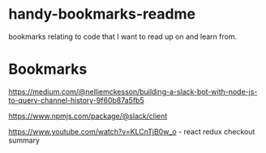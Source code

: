 # handy-bookmarks-readme
bookmarks relating to code that I want to read up on and learn from.

# Bookmarks
https://medium.com/@nelliemckesson/building-a-slack-bot-with-node-js-to-query-channel-history-9f60b87a5fb5

https://www.npmjs.com/package/@slack/client

https://www.youtube.com/watch?v=KLCnTjB0w_o - react redux checkout summary
